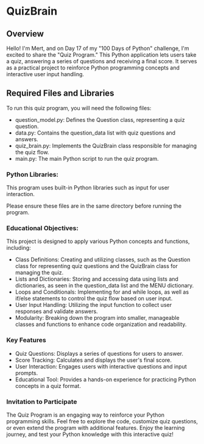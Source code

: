 # QuizBrain

## Overview
Hello! I'm Mert, and on Day 17 of my "100 Days of Python" challenge, I'm excited to share the "Quiz Program." This Python application lets users take a quiz, answering a series of questions and receiving a final score. It serves as a practical project to reinforce Python programming concepts and interactive user input handling.

## Required Files and Libraries
To run this quiz program, you will need the following files:

* question_model.py: Defines the Question class, representing a quiz question.
* data.py: Contains the question_data list with quiz questions and answers.
* quiz_brain.py: Implements the QuizBrain class responsible for managing the quiz flow.
* main.py: The main Python script to run the quiz program.
### Python Libraries:
This program uses built-in Python libraries such as input for user interaction.

Please ensure these files are in the same directory before running the program.

### Educational Objectives:
This project is designed to apply various Python concepts and functions, including:

* Class Definitions: Creating and utilizing classes, such as the Question class for representing quiz questions and the QuizBrain class for managing the quiz.
* Lists and Dictionaries: Storing and accessing data using lists and dictionaries, as seen in the question_data list and the MENU dictionary.
* Loops and Conditionals: Implementing for and while loops, as well as if/else statements to control the quiz flow based on user input.
* User Input Handling: Utilizing the input function to collect user responses and validate answers.
* Modularity: Breaking down the program into smaller, manageable classes and functions to enhance code organization and readability.
### Key Features
* Quiz Questions: Displays a series of questions for users to answer.
* Score Tracking: Calculates and displays the user's final score.
* User Interaction: Engages users with interactive questions and input prompts.
* Educational Tool: Provides a hands-on experience for practicing Python concepts in a quiz format.
### Invitation to Participate
The Quiz Program is an engaging way to reinforce your Python programming skills. Feel free to explore the code, customize quiz questions, or even extend the program with additional features. Enjoy the learning journey, and test your Python knowledge with this interactive quiz!
